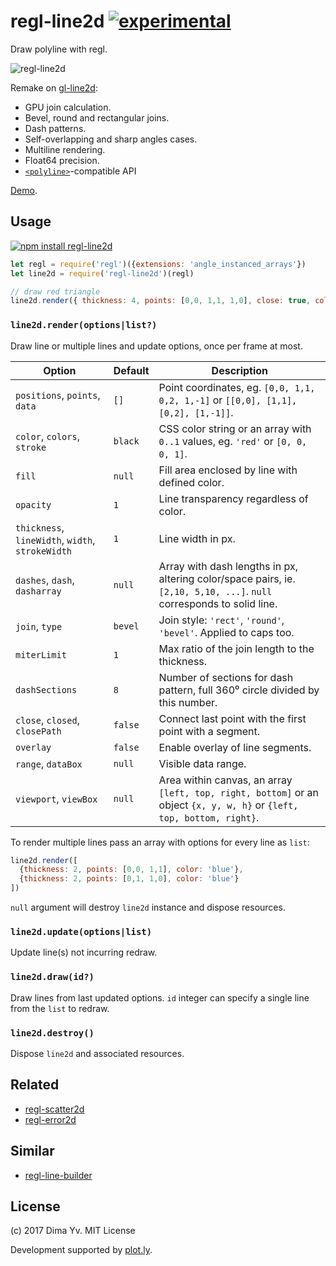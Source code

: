 # regl-line2d [![experimental](https://img.shields.io/badge/stability-unstable-green.svg)](http://github.com/badges/stability-badges)

Draw polyline with regl.

![regl-line2d](https://github.com/dy/regl-line2d/blob/master/preview.png?raw=true)

Remake on [gl-line2d](https://github.com/gl-vis/gl-line2d):

* GPU join calculation.
* Bevel, round and rectangular joins.
* Dash patterns.
* Self-overlapping and sharp angles cases.
* Multiline rendering.
* Float64 precision.
* [`<polyline>`](https://developer.mozilla.org/en-US/docs/Web/SVG/Element/polyline)-compatible API

[Demo](https://a-vis.github.io/regl-line2d).

## Usage

[![npm install regl-line2d](https://nodei.co/npm/regl-line2d.png?mini=true)](https://npmjs.org/package/regl-line2d/)

```js
let regl = require('regl')({extensions: 'angle_instanced_arrays'})
let line2d = require('regl-line2d')(regl)

// draw red triangle
line2d.render({ thickness: 4, points: [0,0, 1,1, 1,0], close: true, color: 'red' })
```

### `line2d.render(options|list?)`

Draw line or multiple lines and update options, once per frame at most.

Option | Default | Description
---|---|---
`positions`, `points`, `data` | `[]` | Point coordinates, eg. `[0,0, 1,1, 0,2, 1,-1]` or `[[0,0], [1,1], [0,2], [1,-1]]`.
`color`, `colors`, `stroke` | `black` | CSS color string or an array with `0..1` values, eg. `'red'` or `[0, 0, 0, 1]`.
`fill` | `null` | Fill area enclosed by line with defined color.
`opacity` | `1` | Line transparency regardless of color.
`thickness`, `lineWidth`, `width`, `strokeWidth` | `1` | Line width in px.
`dashes`, `dash`, `dasharray` | `null` | Array with dash lengths in px, altering color/space pairs, ie. `[2,10, 5,10, ...]`. `null` corresponds to solid line.
`join`, `type` | `bevel` | Join style: `'rect'`, `'round'`, `'bevel'`. Applied to caps too.
`miterLimit` | `1` | Max ratio of the join length to the thickness.
`dashSections` | `8` | Number of sections for dash pattern, full 360⁰ circle divided by this number.
`close`, `closed`, `closePath` | `false` | Connect last point with the first point with a segment.
`overlay` | `false` | Enable overlay of line segments.
`range`, `dataBox` | `null` | Visible data range.
`viewport`, `viewBox` | `null` | Area within canvas, an array `[left, top, right, bottom]` or an object `{x, y, w, h}` or `{left, top, bottom, right}`.

To render multiple lines pass an array with options for every line as `list`:

```js
line2d.render([
  {thickness: 2, points: [0,0, 1,1], color: 'blue'},
  {thickness: 2, points: [0,1, 1,0], color: 'blue'}
])
```

`null` argument will destroy `line2d` instance and dispose resources.

### `line2d.update(options|list)`

Update line(s) not incurring redraw.

### `line2d.draw(id?)`

Draw lines from last updated options. `id` integer can specify a single line from the `list` to redraw.

### `line2d.destroy()`

Dispose `line2d` and associated resources.


## Related

* [regl-scatter2d](https://github.com/dy/regl-scatter2d)
* [regl-error2d](https://github.com/dy/regl-error2d)

## Similar

* [regl-line-builder](https://github.com/jpweeks/regl-line-builder)

## License

(c) 2017 Dima Yv. MIT License

Development supported by [plot.ly](https://github.com/plotly/).

